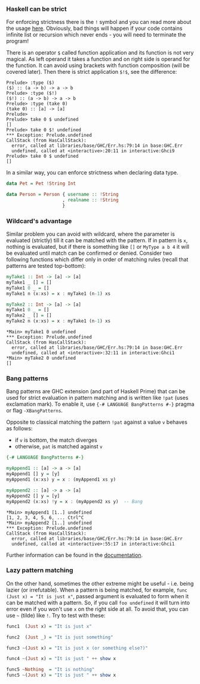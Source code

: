 
### Haskell can be strict

For enforcing strictness there is the `!` symbol and you can read more about the usage [here](https://wiki.haskell.org/Performance/Strictness). Obviously, bad things will happen if your code contains infinite list or recursion which never ends - you will need to terminate the program!

There is an operator `$` called function application and its function is not very magical. As left operand it takes a function and on right side is operand for the function. It can avoid using brackets with function composition (will be covered later). Then there is strict application `$!$`, see the difference:

```
Prelude> :type ($)
($) :: (a -> b) -> a -> b
Prelude> :type ($!)
($!) :: (a -> b) -> a -> b
Prelude> :type (take 0)
(take 0) :: [a] -> [a]
Prelude>
Prelude> take 0 $ undefined
[]
Prelude> take 0 $! undefined
*** Exception: Prelude.undefined
CallStack (from HasCallStack):
  error, called at libraries/base/GHC/Err.hs:79:14 in base:GHC.Err
  undefined, called at <interactive>:20:11 in interactive:Ghci9
Prelude> take 0 $ undefined
[]
```

In a similar way, you can enforce strictness when declaring data type.

```haskell
data Pet = Pet !String Int

data Person = Person { username :: !String
                     , realname :: !String
                     }
```

### Wildcard's advantage

Similar problem you can avoid with wildcard, where the parameter is evaluated (strictly) till it can be matched with the pattern. If in pattern is `x`, nothing is evaluated, but if there is something like `[]` or `MyType a b 4` it will be evaluated until match can be confirmed or denied. Consider two following functions which differ only in order of matching rules (recall that patterns are tested top-bottom):

```haskell
myTake1 :: Int -> [a] -> [a]
myTake1 _ [] = []
myTake1 0 _ = []
myTake1 n (x:xs) = x : myTake1 (n-1) xs

myTake2 :: Int -> [a] -> [a]
myTake1 0 _ = []
myTake2 _ [] = []
myTake2 n (x:xs) = x : myTake1 (n-1) xs
```

```
*Main> myTake1 0 undefined
*** Exception: Prelude.undefined
CallStack (from HasCallStack):
  error, called at libraries/base/GHC/Err.hs:79:14 in base:GHC.Err
  undefined, called at <interactive>:32:11 in interactive:Ghci1
*Main> myTake2 0 undefined
[]
```

### Bang patterns

Bang patterns are GHC extension (and part of Haskell Prime) that can be used for strict evaluation in pattern matching and is written like `!pat` (uses exclamation mark). To enable it, use `{-# LANGUAGE BangPatterns #-}` pragma or flag `-XBangPatterns`.

Opposite to classical matching the pattern `!pat` against a value `v` behaves as follows:

* if `v` is bottom, the match diverges
* otherwise, `pat` is matched against `v`

```haskell
{-# LANGUAGE BangPatterns #-}

myAppend1 :: [a] -> a -> [a]
myAppend1 [] y = [y]
myAppend1 (x:xs) y = x : (myAppend1 xs y)

myAppend2 :: [a] -> a -> [a]
myAppend2 [] y = [y]
myAppend2 (x:xs) !y = x : (myAppend2 xs y)  -- Bang
```

```
*Main> myAppend1 [1..] undefined
[1, 2, 3, 4, 5, 6, ... Ctrl^C
*Main> myAppend2 [1..] undefined
*** Exception: Prelude.undefined
CallStack (from HasCallStack):
  error, called at libraries/base/GHC/Err.hs:79:14 in base:GHC.Err
  undefined, called at <interactive>:55:17 in interactive:Ghci1
```

Further information can be found in the [documentation](https://downloads.haskell.org/~ghc/7.8.4/docs/html/users_guide/bang-patterns.html).

### Lazy pattern matching

On the other hand, sometimes the other extreme might be useful - i.e. being lazier (or irrefutable). When a pattern is being matched, for example, `func (Just x) = "It is just x"`,  passed argument is evaluated to form when it can be matched with a pattern. So, if you call `foo undefined` it will turn into error even if you won't use `x` on the right side at all. To avoid that, you can use `~` (tilde) like `!`. Try to test with these:

```haskell
func1  (Just x) = "It is just x"

func2  (Just _) = "It is just something"

func3 ~(Just x) = "It is just x (or something else?)"

func4 ~(Just x) = "It is just " ++ show x

func5 ~Nothing  = "It is nothing"
func5 ~(Just x) = "It is just " ++ show x
```
